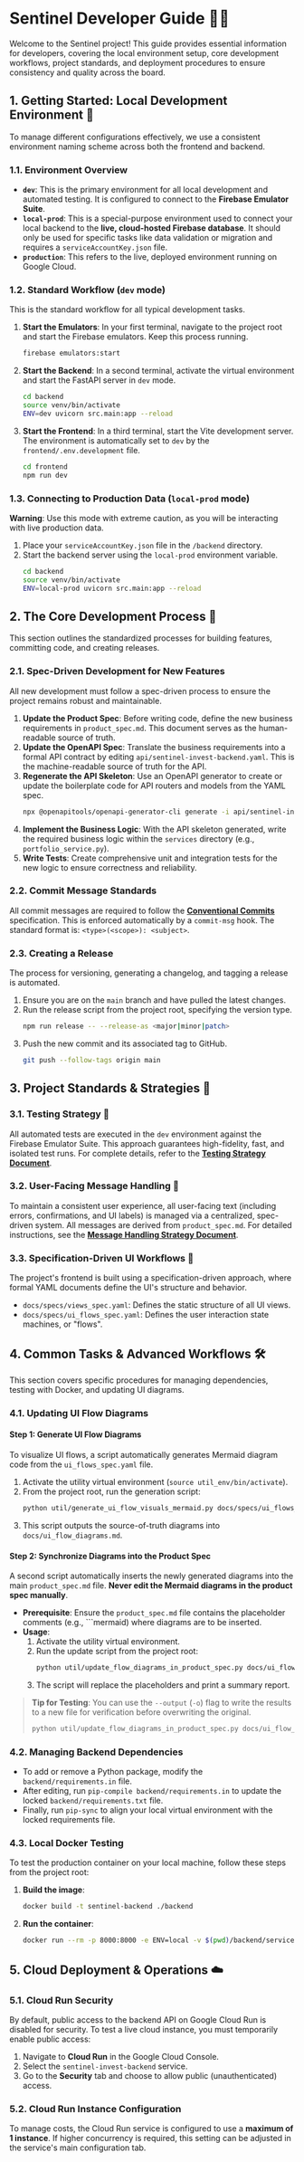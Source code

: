 # Sentinel Developer Guide 👩‍💻

Welcome to the Sentinel project! This guide provides essential information for developers, covering the local environment setup, core development workflows, project standards, and deployment procedures to ensure consistency and quality across the board.

## 1. Getting Started: Local Development Environment 💼

To manage different configurations effectively, we use a consistent environment naming scheme across both the frontend and backend.

### 1.1. Environment Overview

- **`dev`**: This is the primary environment for all local development and automated testing. It is configured to connect to the **Firebase Emulator Suite**.
- **`local-prod`**: This is a special-purpose environment used to connect your local backend to the **live, cloud-hosted Firebase database**. It should only be used for specific tasks like data validation or migration and requires a `serviceAccountKey.json` file.
- **`production`**: This refers to the live, deployed environment running on Google Cloud.

### 1.2. Standard Workflow (`dev` mode)

This is the standard workflow for all typical development tasks.

1.  **Start the Emulators**: In your first terminal, navigate to the project root and start the Firebase emulators. Keep this process running.
    ```bash
    firebase emulators:start
    ```
2.  **Start the Backend**: In a second terminal, activate the virtual environment and start the FastAPI server in `dev` mode.
    ```bash
    cd backend
    source venv/bin/activate
    ENV=dev uvicorn src.main:app --reload
    ```
3.  **Start the Frontend**: In a third terminal, start the Vite development server. The environment is automatically set to `dev` by the `frontend/.env.development` file.
    ```bash
    cd frontend
    npm run dev
    ```

### 1.3. Connecting to Production Data (`local-prod` mode)

**Warning**: Use this mode with extreme caution, as you will be interacting with live production data.

1.  Place your `serviceAccountKey.json` file in the `/backend` directory.
2.  Start the backend server using the `local-prod` environment variable.
    ```bash
    cd backend
    source venv/bin/activate
    ENV=local-prod uvicorn src.main:app --reload
    ```

## 2. The Core Development Process 🔄

This section outlines the standardized processes for building features, committing code, and creating releases.

### 2.1. Spec-Driven Development for New Features

All new development must follow a spec-driven process to ensure the project remains robust and maintainable.

1.  **Update the Product Spec**: Before writing code, define the new business requirements in `product_spec.md`. This document serves as the human-readable source of truth.
2.  **Update the OpenAPI Spec**: Translate the business requirements into a formal API contract by editing `api/sentinel-invest-backend.yaml`. This is the machine-readable source of truth for the API.
3.  **Regenerate the API Skeleton**: Use an OpenAPI generator to create or update the boilerplate code for API routers and models from the YAML spec.
    ```bash
    npx @openapitools/openapi-generator-cli generate -i api/sentinel-invest-backend.yaml -g python-fastapi -o api/generated_backend_fastapi
    ```
4.  **Implement the Business Logic**: With the API skeleton generated, write the required business logic within the `services` directory (e.g., `portfolio_service.py`).
5.  **Write Tests**: Create comprehensive unit and integration tests for the new logic to ensure correctness and reliability.

### 2.2. Commit Message Standards

All commit messages are required to follow the [**Conventional Commits**](https://www.conventionalcommits.org/) specification. This is enforced automatically by a `commit-msg` hook. The standard format is: `<type>(<scope>): <subject>`.

### 2.3. Creating a Release

The process for versioning, generating a changelog, and tagging a release is automated.

1.  Ensure you are on the `main` branch and have pulled the latest changes.
2.  Run the release script from the project root, specifying the version type.
    ```bash
    npm run release -- --release-as <major|minor|patch>
    ```
3.  Push the new commit and its associated tag to GitHub.
    ```bash
    git push --follow-tags origin main
    ```

## 3. Project Standards & Strategies 📜

### 3.1. Testing Strategy 🧪

All automated tests are executed in the `dev` environment against the Firebase Emulator Suite. This approach guarantees high-fidelity, fast, and isolated test runs. For complete details, refer to the **[Testing Strategy Document](./testing_strategy.md)**.

### 3.2. User-Facing Message Handling 💬

To maintain a consistent user experience, all user-facing text (including errors, confirmations, and UI labels) is managed via a centralized, spec-driven system. All messages are derived from `product_spec.md`. For detailed instructions, see the **[Message Handling Strategy Document](./message_handling.md)**.

### 3.3. Specification-Driven UI Workflows 🎨

The project's frontend is built using a specification-driven approach, where formal YAML documents define the UI's structure and behavior.
* `docs/specs/views_spec.yaml`: Defines the static structure of all UI views.
* `docs/specs/ui_flows_spec.yaml`: Defines the user interaction state machines, or "flows".

## 4. Common Tasks & Advanced Workflows 🛠️

This section covers specific procedures for managing dependencies, testing with Docker, and updating UI diagrams.

### 4.1. Updating UI Flow Diagrams

#### Step 1: Generate UI Flow Diagrams
To visualize UI flows, a script automatically generates Mermaid diagram code from the `ui_flows_spec.yaml` file.

1.  Activate the utility virtual environment (`source util_env/bin/activate`).
2.  From the project root, run the generation script:
    ```bash
    python util/generate_ui_flow_visuals_mermaid.py docs/specs/ui_flows_spec.yaml
    ```
3.  This script outputs the source-of-truth diagrams into `docs/ui_flow_diagrams.md`.

#### Step 2: Synchronize Diagrams into the Product Spec
A second script automatically inserts the newly generated diagrams into the main `product_spec.md` file. **Never edit the Mermaid diagrams in the product spec manually**.

* **Prerequisite**: Ensure the `product_spec.md` file contains the placeholder comments (e.g., ```mermaid) where diagrams are to be inserted.
* **Usage**:
    1.  Activate the utility virtual environment.
    2.  Run the update script from the project root:
        ```bash
        python util/update_flow_diagrams_in_product_spec.py docs/ui_flow_diagrams.md product_spec.md
        ```
    3.  The script will replace the placeholders and print a summary report.

> **Tip for Testing**: You can use the `--output` (`-o`) flag to write the results to a new file for verification before overwriting the original.
> ```bash
> python util/update_flow_diagrams_in_product_spec.py docs/ui_flow_diagrams.md product_spec.md -o product_spec_test.md
> ```

### 4.2. Managing Backend Dependencies

* To add or remove a Python package, modify the `backend/requirements.in` file.
* After editing, run `pip-compile backend/requirements.in` to update the locked `backend/requirements.txt` file.
* Finally, run `pip-sync` to align your local virtual environment with the locked requirements file.

### 4.3. Local Docker Testing

To test the production container on your local machine, follow these steps from the project root:

1.  **Build the image**:
    ```bash
    docker build -t sentinel-backend ./backend
    ```
2.  **Run the container**:
    ```bash
    docker run --rm -p 8000:8000 -e ENV=local -v $(pwd)/backend/serviceAccountKey.json:/app/serviceAccountKey.json sentinel-backend
    ```

## 5. Cloud Deployment & Operations ☁️

### 5.1. Cloud Run Security

By default, public access to the backend API on Google Cloud Run is disabled for security. To test a live cloud instance, you must temporarily enable public access:
1.  Navigate to **Cloud Run** in the Google Cloud Console.
2.  Select the `sentinel-invest-backend` service.
3.  Go to the **Security** tab and choose to allow public (unauthenticated) access.

### 5.2. Cloud Run Instance Configuration

To manage costs, the Cloud Run service is configured to use a **maximum of 1 instance**. If higher concurrency is required, this setting can be adjusted in the service's main configuration tab.

